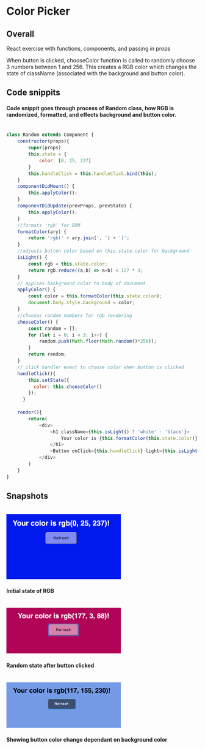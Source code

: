 <h1>Color Picker</h1>

<h2>Overall</h2>
<p>React exercise with functions, components, and passing in props</p>
<p>When button is clicked, chooseColor function is called to randomly choose 3 numbers between 1 and 256. This creates a RGB color which changes the state of className (associated with the background and button color).</p>


<h2>Code snippits</h2>
<h4>Code snippit goes through process of Random class, how RGB is randomized, formatted, and effects background and button color.</h4>

```javascript

class Random extends Component {
    constructor(props){
        super(props)
        this.state = { 
            color: [0, 25, 237]
        }
        this.handleClick = this.handleClick.bind(this);
    }
    componentDidMount() {
        this.applyColor();
    }
    componentDidUpdate(prevProps, prevState) {
        this.applyColor();
    }
    //formats 'rgb' for DOM
    formatColor(ary) {
        return 'rgb(' + ary.join(', ') + ')';
    }
    //adjusts button color based on this.state.color for background
    isLight() {
        const rgb = this.state.color;
        return rgb.reduce((a,b) => a+b) < 127 * 3;
    }
    // applies background color to body of document
    applyColor() {
        const color = this.formatColor(this.state.color);
        document.body.style.background = color;
    }
    //chooses random numbers for rgb rendering
    chooseColor() {
        const random = [];
        for (let i = 0; i < 3; i++) {
            random.push(Math.floor(Math.random()*256));
        }
        return random;
    }
    // click handler event to choose color when button is clicked
    handleClick(){
        this.setState({ 
          color: this.chooseColor()
        });
      }

    render(){
        return(
            <div>
                <h1 className={this.isLight() ? 'white' : 'black'}>
                    Your color is {this.formatColor(this.state.color)}!
                </h1>
                <Button onClick={this.handleClick} light={this.isLight()}/>
            </div>
        )
    }
}

```
<h2>Snapshots</h2>
<br />
<img src="./src/example1.png" alt="blue background with lightblue button" width="300">
<h4>Initial state of RGB</h4>
<br />
<img src="./src/example2.png" alt="bright pink background with lighter pink button" width="300">
<h4>Random state after button clicked</h4>
<br />
<img src="./src/example3.png" alt="lgiht blue background with darker button" width="300">
<h4>Showing button color change dependant on background color</h4>
